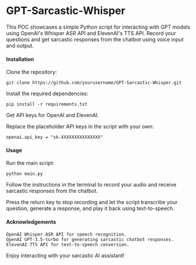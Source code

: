 # **GPT-Sarcastic-Whisper**

This POC showcases a simple Python script for interacting with GPT models using OpenAI's Whisper ASR API and ElevenAI's TTS API. Record your questions and get sarcastic responses from the chatbot using voice input and output.


#### Installation

Clone the repository:

    git clone https://github.com/yourusername/GPT-Sarcastic-Whisper.git

Install the required dependencies:

    pip install -r requirements.txt

Get API keys for OpenAI and ElevenAI.

Replace the placeholder API keys in the script with your own:

    openai.api_key = "sk-XXXXXXXXXXXXXXX"

#### Usage

Run the main script:

    python main.py

Follow the instructions in the terminal to record your audio and receive sarcastic responses from the chatbot.

Press the return key to stop recording and let the script transcribe your question, generate a response, and play it back using text-to-speech.

#### Acknowledgements

    OpenAI Whisper ASR API for speech recognition.
    OpenAI GPT-3.5-turbo for generating sarcastic chatbot responses.
    ElevenAI TTS API for text-to-speech conversion.

Enjoy interacting with your sarcastic AI assistant!
